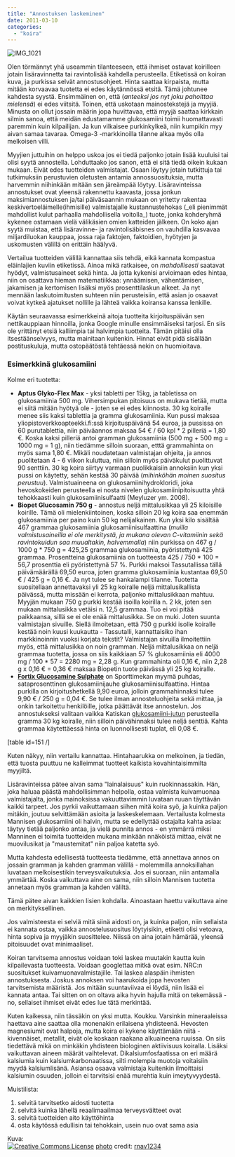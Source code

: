 ```yaml
---
title: "Annostuksen laskeminen"
date: 2011-03-10
categories: 
  - "koira"
---
```


![IMG_1021](images/5418168627_8f457e0ba3_m.jpg)

Olen törmännyt yhä useammin tilanteeseen, että ihmiset ostavat koirilleen jotain lisäravinnetta tai ravintolisää kahdella perusteella. Etiketissä on koiran kuva, ja purkissa selvät annostusohjeet. Hinta saattaa kirpaista, mutta mitään korvaavaa tuotetta ei edes käytännössä etsitä. Tämä johtunee kahdesta syystä. Ensimmäinen on, että (_anteeksi jos nyt joku pahoittaa mielensä_) ei edes viitsitä. Toinen, että uskotaan mainostekstejä ja myyjiä. Minusta on ollut jossain määrin jopa huvittavaa, että myyjä saattaa kirkkain silmin sanoa, että meidän edustamamme glukosamiini toimii huomattavasti paremmin kuin kilpailijan. Ja kun vilkaisee purkinkylkeä, niin kumpikin myy aivan samaa tavaraa. Omega-3 -markkinoilla tilanne alkaa myös olla melkoisen villi.

<!--more-->Myyjien juttuihin on helppo uskoa jos ei tiedä paljonko jotain lisää kuuluisi tai olisi syytä annostella. Lohduttaako jos sanon, että ei sitä tiedä oikein kukaan mukaan. Eivät edes tuotteiden valmistajat. Osaan löytyy jotain tutkittuja tai tutkimuksiin perustuvien oletusten antamia annossuosituksia, mutta harvemmin niihinkään mitään sen järeämpää löytyy. Lisäravinteissa annostukset ovat yleensä rakennettu kaavasta, jossa jonkun maksimiannostuksen ja/tai päiväsaannin mukaan on yritetty rakentaa keskivertoeläimelle(ihmisille) valmistajalle kustannustehokas (_eli pienimmät mahdollist kulut parhaalla mahdollisella voitolla_) tuote, jonka kohderyhmä kykenee ostamaan vielä välikäsien omien katteiden jälkeen. On koko ajan syytä muistaa, että lisäravinne- ja ravintolisäbisnes on vauhdilla kasvavaa miljardiluokan kauppaa, jossa raja faktojen, faktoidien, hyötyjen ja uskomusten välillä on erittäin häälyvä.

Vertailua tuotteiden välillä kannattaa siis tehdä, eikä kannata kompastua eläinlajien kuviin etiketissä. Ainoa mikä ratkaisee, on _mahdollisesti_ saatavat hyödyt, valmistusaineet sekä hinta. Ja jotta kykenisi arvioimaan edes hintaa, niin on osattava hieman matematiikkaa: ynnäämisen, vähentämisen, jakamisen ja kertomisen lisäksi myös prosenttilaskun alkeet. Ja nyt mennään laskutoimitusten suhteen niin perusteisiin, että asian jo osaavat voivat kytkeä ajatukset nollille ja lähteä vaikka koiransa kanssa lenkille.

Käytän seuraavassa esimerkkeinä aitoja tuotteita kirjoituspäivän sen nettikauppiaan hinnoilla, jonka Google minulle ensimmäiseksi tarjosi. En siis ole yrittänyt etsiä kalliimpia tai halvimpia tuotteita. Tämän pitäisi olla itsestäänselvyys, mutta mainitaan kuitenkin. Hinnat eivät pidä sisällään postituskuluja, mutta ostopäätöstä tehtäessä nekin on huomioitava.

### Esimerkkinä glukosamiini

Kolme eri tuotetta:

- **Aptus Glyko-Flex Max** - yksi tabletti per 15kg, ja tabletissa on glukosamiinia 500 mg. Vihersimpukan pitoisuus on mukava tietää, mutta ei siitä mitään hyötyä ole - joten se ei edes kiinnosta. 30 kg koiralle menee siis kaksi tablettia ja gramma glukosamiinia. Kun pussi maksaa yliopistoverkkoapteekki.fi:ssä kirjoituspäivänä 54 euroa, ja pussissa on 60 purutablettia, niin päiväannos maksaa 54 € / 60 kpl \* 2 pilleriä = 1,80 €. Koska kaksi pilleriä antoi gramman glukosamiinia (500 mg + 500 mg = 1000 mg = 1 g), niin tiedämme silloin suoraan, etttä grammahinta on myös sama 1,80 €. Mikäli noudatetaan valmistajan ohjeita, ja annos puolitetaan 4 - 6 viikon kuluttua, niin silloin myös päiväkulut puolittuvat 90 senttiin. 30 kg koira siirtyy varmaan puolikkaisiin annoksiin kun yksi pussi on käytetty, sehän kestää 30 päivää (_mihinköhän moinen suositus perustuu_). Valmistuaineena on glukosamiinihydrokloridi, joka hevoskokeiden perusteella ei nosta nivelen glukosamiinipitoisuutta yhtä tehokkaasti kuin glukosamiinisulfaatti (Meyluzer ym. 2008).
- **Biopet Glucosamin 750 g** - annostus neljä mittalusikkaa yli 25 kiloisille koirille. Tämä oli mielenkiintoinen, koska silloin 20 kg koira saa enemmän glukosamiinia per paino kuin 50 kg nelijalkainen. Kun yksi kilo sisältää 467 grammaa glukosamiinia glukosamiinisulfaattina (_muilla valmistusaineilla ei ole merkitystä, ja mukana olevan C-vitamiinin sekä ravintokuidun saa muualtakin, halvemmalla_) niin purkissa on 467 g / 1000 g \* 750 g = 425,25 grammaa glukosamiinia, pyöristettynä 425 grammaa. Prosentteina glukosamiinia on tuotteesta 425 / 750 \* 100 = 56,7 prosenttia eli pyöristettynä 57 %. Purkki maksoi Tassutallissa tällä päivämäärällä 69,50 euroa, joten gramma glukosamiinia kustantaa 69,50 € / 425 g = 0,16 €. Ja nyt tulee se hankalampi tilanne. Tuotetta suositellaan annettavaksi yli 25 kg koiralle neljä mittalusikallista päivässä, mutta missään ei kerrota, paljonko mittalusikkaan mahtuu. Myyjän mukaan 750 g purkki kestää isoilla koirilla n. 2 kk, joten sen mukaan mittalusikka vetäisi n. 12,5 grammaa. Tuo ei voi pitää paikkaansa, sillä se ei ole enää mittalusikka. Se on muki. Joten suunta valmistajan sivuille. Siellä ilmoitetaan, että 750 g purkki isolle koiralle kestää noin kuusi kuukautta - Tassutalli, kannattaisiko ihan markkinoinnin vuoksi korjata tekstit? Valmistajan sivuilla ilmoitettiin myös, että mittalusikka on noin gramman. Neljä mittalusikkaa on neljä grammaa tuotetta, jossa on siis kaikkiaan 57 % glukosamiinia eli 4000 mg / 100 \* 57 = 2280 mg = 2,28 g. Kun grammahinta oli 0,16 €, niin 2,28 g x 0,16 € = 0,36 € maksaa Biopetin tuote päivässä yli 25 kg koiralle.
- [**Fortix Glucosamine Sulphate**](https://www.katiska.eu/tieto/koira-tieto-ruokinta/koira-tuotearvostelu-nivel/fortix-glucosamine-sulphate/) on Sporttimekan myymä puhdas, sataprosenttinen glukosamiinijauhe glukosamiinisulfaattina. Hintaa purkilla on kirjoitushetkellä 9,90 euroa, jolloin grammahinnaksi tulee 9,90 € / 250 g = 0,04 €. Se tulee ilman annosteluohjeita sekä mittaa, ja onkin tarkoitettu henkilöille, jotka päättävät itse annostelun. Jos annostukseksi valitaan vaikka Katiskan [glukosamiini-jutun](https://www.katiska.eu/tieto/koira-tieto-ruokinta/koira-nivelet/glukosamiini-koiralle/ "Glukosamiini") perusteella gramma 30 kg koiralle, niin silloin päivähinnaksi tulee neljä senttiä. Kahta grammaa käytettäessä hinta on luonnollisesti tuplat, eli 0,08 €.

\[table id=151 /\]

Kuten näkyy, niin vertailu kannattaa. Hintahaarukka on melkoinen, ja tiedän, että tuosta puuttuu ne kalleimmat tuotteet kaikista kovahintaisimmilta myyjiltä.

Lisäravinteissa pätee aivan sama "lainalaisuus" kuin ruokinnassakin. Hän, joka haluaa päästä mahdollisimman helpolla, ostaa valmista kuivamuonaa valmistajalta, jonka mainoksissa vakuuttavimmin luvataan ruuan täyttävän kaikki tarpeet. Jos pyrkii vaikuttamaan siihen mitä koira syö, ja kuinka paljon mitäkin, joutuu selvittämään asioita ja laskeskelemaan. Vertailusta kolmesta Mannisen glukosamiini oli halvin, mutta se edellyttää ostajalta kahta asiaa: täytyy tietää paljonko antaa, ja vielä punnita annos - en ymmärrä miksi Manninen ei toimita tuotteiden mukana minkään nnäköistä mittaa, eivät ne muovilusikat ja "maustemitat" niin paljoa katetta syö.

Mutta kahdesta edellisestä tuotteesta tiedämme, että annettava annos on jossain gramman ja kahden gramman välillä - molemmilla annoksillahan luvataan melkoisestikin terveysvaikutuksia. Jos ei suoraan, niin antamalla ymmärtää. Koska vaikuttava aine on sama, niin silloin Mannisen tuotetta annetaan myös gramman ja kahden väliltä.

Tämä pätee aivan kaikkien lisien kohdalla. Ainoastaan haettu vaikuttava aine on merkityksellinen.

Jos valmisteesta ei selviä mitä siinä aidosti on, ja kuinka paljon, niin sellaista ei kannata ostaa, vaikka annostelusuositus löytyisikin, etiketti olisi vetoava, hinta sopiva ja myyjäkin suosittelee. Niissä on aina jotain hämärää, yleensä pitoisuudet ovat minimaaliset.

Koiran tarvitsema annostus voidaan toki laskea muutakin kautta kuin kilpailevasta tuotteesta. Voidaan googlettaa mitkä ovat esim. NRC:n suositukset kuivamuonavalmistajille. Tai laskea alaspäin ihmisten annostuksesta. Joskus annoksen voi haarukoida jopa hevosten tarvitsemista määristä. Jos mitään suuntaviivaa ei löydä, niin lisää ei kannata antaa. Tai sitten on on oltava aika hyvin hajulla mitä on tekemässä - no, sellaiset ihmiset eivät edes lue tätä merkintää.

Kuten kaikessa, niin tässäkin on yksi mutta. Koukku. Varsinkin mineraaleissa haettava aine saattaa olla monenakin erilaisena yhdisteenä. Hevosten magnesiumit ovat halpoja, mutta koira ei kykene käyttämään niitä - kivennäiset, metallit, eivät ole koskaan raakana alkuaineena ruuissa. On siis tiedettävä mikä on minkäkin yhdisteen biologinen aktiivisuus koiralla. Lisäksi vaikuttavan aineen määrät vaihtelevat. Dikalsiumfosfaatissa on eri määrä kalsiumia kuin kalsiumkarbonaatissa, silti molempia muotoja voitaisiin myydä kalsiumlisänä. Asiansa osaava valmistaja kuitenkin ilmoittaisi kalsiumin osuuden, jolloin ei tarvitsisi enää murehtia kuin imeytyvyydestä.

Muistilista:

1. selvitä tarvitsetko aidosti tuotetta
2. selvitä kuinka lähellä reaalimaailmaa terveysväitteet ovat
3. selvitä tuotteiden aito käyttöhinta
4. osta käytössä edullisin tai tehokkain, usein nuo ovat sama asia

Kuva:  
 [![Creative Commons License](images/cc.jpg)](http://creativecommons.org/licenses/by-nc-nd/2.0/ "Attribution-NonCommercial-NoDerivs License") [photo](http://www.photodropper.com/photos/) credit: [rnav1234](http://www.flickr.com/photos/47219276@N00/5418168627/ "rnav1234")
